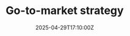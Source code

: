 ---
title: Go-to-market strategy
linkTitle: Go-to-market strategy
date: '2025-04-29T17:10:00Z'
weight: 1
description: Outline a go-to-market strategy by defining the product, its target audience,
  positioning, key touchpoints, and actionable tactics, while prioritizing initiatives
  based on effort and impact for effective planning.
draft: false
ref: go-to-market-strategy
---